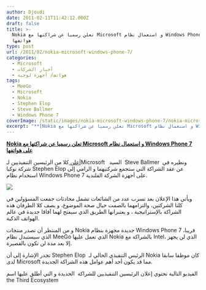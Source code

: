 ```yaml
---
author: Djoudi
date: 2011-02-11T11:42:12.000Z
draft: false
title: >-
  Nokia تعلن رسميا عن شراكتها مع Microsoft و استعمال نظام Windows Phone 7 على
  هواتفها 
type: post
url: /2011/02/nokia-microsoft-windows-phone-7/
categories:
  - Microsoft
  - أخبار الشركات
  - هواتف/ أجهزة لوحية
tags:
  - MeeGo
  - Microsoft
  - Nokia
  - Stephen Elop
  - Steve Ballmer
  - Windows Phone 7
coverImage: /static/images/nokia-microsoft-windows-phone-7/nokia-micro-chart-520.jpg
excerpt: "**[Nokia تعلن رسميا عن شراكتها مع Microsoft و استعمال نظام Windows Phone 7 على هواتفها](https://www.it-scoop.com/2011/02/nokia-microsoft-windows-phone-7/)**\n\n[أعلن ](http://conversations.nokia.com/2011/02/11/welcome-to-the-third-ecosystem/)كلا من الرئيسين التنفيذيين لـMicrosoft \_\_السيد \_Steve Ballmer \_ونظيره في شركة نوكيا Stephen Elop عن عقد الشراكة التي ستجمع شركتيهما و الرامي إلى استخدام نظام"
---
```

**[Nokia تعلن رسميا عن شراكتها مع Microsoft و استعمال نظام Windows Phone 7 على هواتفها](https://www.it-scoop.com/2011/02/nokia-microsoft-windows-phone-7/)**

[أعلن ](http://conversations.nokia.com/2011/02/11/welcome-to-the-third-ecosystem/)كلا من الرئيسين التنفيذيين لـMicrosoft   السيد  Steve Ballmer  ونظيره في شركة نوكيا Stephen Elop عن عقد الشراكة التي ستجمع شركتيهما و الرامي إلى استخدام نظام Windows Phone 7 على أجهزة الشركة الفلندية.

![](/static/images/nokia-microsoft-windows-phone-7/nokia-micro-chart-520.jpg)

ويأتي هذا الإعلان بعد تسرب عدد من الشائعات تشمل محادثات جمعت المسؤولين في كلتا الشركتين، والتزامهما بالصمت حيال صحة الموضوع، و يصف كلا الطرفان هذه الشراكة بالإستراتيجية ، و يعتبرانها الطريق الذي سيفتح لهما آفاقا جديدة في عالم الهواتف الذكية.

و من المنتظر أن تصدر منتجات Nokia جديدة مجهزة بنظام Windows Phone 7 قريبا، الذي سيستبدل نظام MeeGo الذي تعمل عليها Nokia بالشراكة مع Intel، الذي لن يجهز إلا بعد مدة لن تكون بالقصيرة.

تجدر الإشارة إلى أن Stephen Elop  الرئيس التنفيذي الحالي لـ Nokia كان موظفا سابقا لدى Microsoft مما قد يكون أحد أهم عوامل هذه الشراكة الجديدة.

الفيديو التالية تحتوي إعلان الرئيسين التنفيذيين للشراكة  الجديدة و التي أطلق عليها اسم the Third Ecosystem
